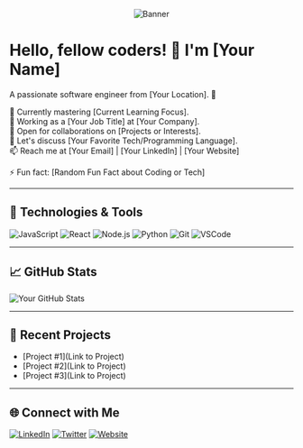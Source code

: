 <p align="center">
  <img src="https://github.com/yourusername/yourusername/blob/main/assets/banner.png" alt="Banner" />
</p>

# Hello, fellow coders! 👋 I'm [Your Name]

A passionate software engineer from [Your Location]. 🚀

🌱 Currently mastering [Current Learning Focus].<br/>
💼 Working as a [Your Job Title] at [Your Company].<br/>
👯 Open for collaborations on [Projects or Interests].<br/>
💬 Let's discuss [Your Favorite Tech/Programming Language].<br/>
📫 Reach me at [Your Email] | [Your LinkedIn] | [Your Website]

⚡ Fun fact: [Random Fun Fact about Coding or Tech]

---

## 🔧 Technologies & Tools

![JavaScript](https://img.shields.io/badge/-JavaScript-F7DF1E?style=flat-square&logo=javascript&logoColor=black)
![React](https://img.shields.io/badge/-React-61DAFB?style=flat-square&logo=react&logoColor=white)
![Node.js](https://img.shields.io/badge/-Node.js-339933?style=flat-square&logo=node.js&logoColor=white)
![Python](https://img.shields.io/badge/-Python-3776AB?style=flat-square&logo=python&logoColor=white)
![Git](https://img.shields.io/badge/-Git-F05032?style=flat-square&logo=git&logoColor=white)
![VSCode](https://img.shields.io/badge/-VSCode-007ACC?style=flat-square&logo=visual-studio-code&logoColor=white)

---

## 📈 GitHub Stats

![Your GitHub Stats](https://github-readme-stats.vercel.app/api?username=yourusername&show_icons=true&count_private=true&hide=prs&theme=radical)

---

## 🚀 Recent Projects

- [Project #1](Link to Project)
- [Project #2](Link to Project)
- [Project #3](Link to Project)

---

## 🌐 Connect with Me

[![LinkedIn](https://img.shields.io/badge/LinkedIn-Connect-blue?style=flat-square&logo=linkedin&logoColor=white)](https://www.linkedin.com/in/yourusername/)
[![Twitter](https://img.shields.io/badge/Twitter-Follow-1DA1F2?style=flat-square&logo=twitter&logoColor=white)](https://twitter.com/yourusername)
[![Website](https://img.shields.io/badge/Website-Visit-brightgreen?style=flat-square&logo=google-chrome&logoColor=white)](https://yourwebsite.com)

